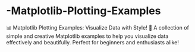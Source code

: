 # -Matplotlib-Plotting-Examples
📊 Matplotlib Plotting Examples: Visualize Data with Style! 🎨 A collection of simple and creative Matplotlib examples to help you visualize data effectively and beautifully. Perfect for beginners and enthusiasts alike!
